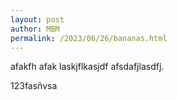 ```yaml
---
layout: post
author: MBM
permalink: /2023/06/26/bananas.html
---
```


afakfh afak  laskjflkasjdf
afsdafjlasdfj.

123fasñvsa 
